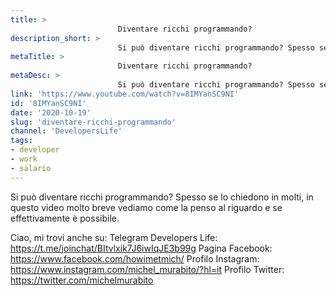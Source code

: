 ```yaml
---
title: > 
                        Diventare ricchi programmando?
description_short: > 
                        Si può diventare ricchi programmando? Spesso se lo chiedono in molti, in questo video molto breve vediamo come la penso al ...
metaTitle: > 
                        Diventare ricchi programmando?
metaDesc: > 
                        Si può diventare ricchi programmando? Spesso se lo chiedono in molti, in questo video molto breve vediamo come la penso al ...
link: 'https://www.youtube.com/watch?v=8IMYanSC9NI'
id: '8IMYanSC9NI'
date: '2020-10-19'
slug: 'diventare-ricchi-programmando'
channel: 'DevelopersLife'
tags: 
- developer
- work
- salario
---
```

Si può diventare ricchi programmando? Spesso se lo chiedono in molti, in questo video molto breve vediamo come la penso al riguardo e se effettivamente è possibile.

Ciao, mi trovi anche su:
Telegram Developers Life: https://t.me/joinchat/BItvlxik7J6iwIqJE3b99g
Pagina Facebook: https://www.facebook.com/howimetmich/
Profilo Instagram: https://www.instagram.com/michel_murabito/?hl=it
Profilo Twitter: https://twitter.com/michelmurabito